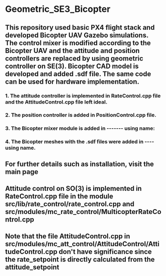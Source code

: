 # Geometric_SE3_Bicopter

## This repository used basic PX4 flight stack and developed Bicopter UAV Gazebo simulations. The control mixer is modified according to the Bicopter UAV and the attitude and position controllers are replaced by using geometric controller on SE(3). Bicopter CAD model is developed and added .sdf file. The same code can be used for hardware implementation.

### 1. The attitude controller is implemented in RateControl.cpp file and the AttitudeControl.cpp file left ideal.
### 2. The position controller is added in PositionControl.cpp file.
### 3. The Bicopter mixer module is added in ------- using name:
### 4. The Bicopter meshes with the .sdf files were added in ---- using name.

## For further details such as installation, visit the main page 

## Attitude control on SO(3) is implemented in RateControl.cpp file in the module src/lib/rate_control/rate_control.cpp and  src/modules/mc_rate_control/MulticopterRateControl.cpp 
## Note that the file AttitudeControl.cpp  in src/modules/mc_att_control/AttitudeControl/AttitudeControl.cpp don't have significance since the rate_setpoint is directly calculated from the attitude_setpoint

